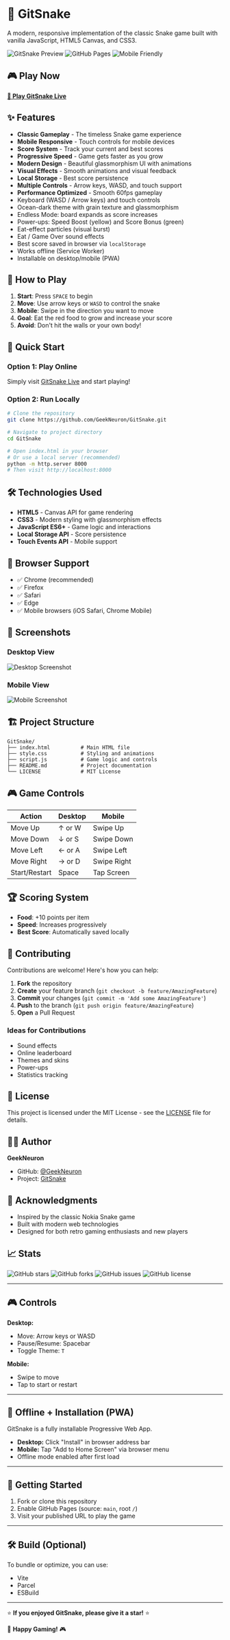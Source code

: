 # 🐍 GitSnake

A modern, responsive implementation of the classic Snake game built with vanilla JavaScript, HTML5 Canvas, and CSS3.

![GitSnake Preview](https://img.shields.io/badge/Game-Snake-green?style=for-the-badge&logo=javascript)
![GitHub Pages](https://img.shields.io/badge/GitHub%20Pages-Deployed-blue?style=for-the-badge&logo=github)
![Mobile Friendly](https://img.shields.io/badge/Mobile-Friendly-orange?style=for-the-badge&logo=mobile)

## 🎮 Play Now

**[🚀 Play GitSnake Live](https://geekneuron.github.io/GitSnake)**

## ✨ Features

- **Classic Gameplay** - The timeless Snake game experience
- **Mobile Responsive** - Touch controls for mobile devices
- **Score System** - Track your current and best scores
- **Progressive Speed** - Game gets faster as you grow
- **Modern Design** - Beautiful glassmorphism UI with animations
- **Visual Effects** - Smooth animations and visual feedback
- **Local Storage** - Best score persistence
- **Multiple Controls** - Arrow keys, WASD, and touch support
- **Performance Optimized** - Smooth 60fps gameplay
- Keyboard (WASD / Arrow keys) and touch controls
- Ocean-dark theme with grain texture and glassmorphism
- Endless Mode: board expands as score increases
- Power-ups: Speed Boost (yellow) and Score Bonus (green)
- Eat-effect particles (visual burst)
- Eat / Game Over sound effects
- Best score saved in browser via `localStorage`
- Works offline (Service Worker)
- Installable on desktop/mobile (PWA)

## 🎯 How to Play

1. **Start**: Press `SPACE` to begin
2. **Move**: Use arrow keys or `WASD` to control the snake
3. **Mobile**: Swipe in the direction you want to move
4. **Goal**: Eat the red food to grow and increase your score
5. **Avoid**: Don't hit the walls or your own body!

## 🚀 Quick Start

### Option 1: Play Online
Simply visit [GitSnake Live](https://geekneuron.github.io/GitSnake) and start playing!

### Option 2: Run Locally
```bash
# Clone the repository
git clone https://github.com/GeekNeuron/GitSnake.git

# Navigate to project directory
cd GitSnake

# Open index.html in your browser
# Or use a local server (recommended)
python -m http.server 8000
# Then visit http://localhost:8000
```

## 🛠️ Technologies Used

- **HTML5** - Canvas API for game rendering
- **CSS3** - Modern styling with glassmorphism effects
- **JavaScript ES6+** - Game logic and interactions
- **Local Storage API** - Score persistence
- **Touch Events API** - Mobile support

## 📱 Browser Support

- ✅ Chrome (recommended)
- ✅ Firefox
- ✅ Safari
- ✅ Edge
- ✅ Mobile browsers (iOS Safari, Chrome Mobile)

## 🎨 Screenshots

### Desktop View
![Desktop Screenshot](https://none)

### Mobile View
![Mobile Screenshot](/screenshots/GitSnake.jpg)

## 🏗️ Project Structure

```
GitSnake/
├── index.html          # Main HTML file
├── style.css           # Styling and animations
├── script.js           # Game logic and controls
├── README.md           # Project documentation
└── LICENSE             # MIT License
```

## 🎮 Game Controls

| Action | Desktop | Mobile |
|--------|---------|--------|
| Move Up | ↑ or W | Swipe Up |
| Move Down | ↓ or S | Swipe Down |
| Move Left | ← or A | Swipe Left |
| Move Right | → or D | Swipe Right |
| Start/Restart | Space | Tap Screen |

## 🏆 Scoring System

- **Food**: +10 points per item
- **Speed**: Increases progressively
- **Best Score**: Automatically saved locally

## 🤝 Contributing

Contributions are welcome! Here's how you can help:

1. **Fork** the repository
2. **Create** your feature branch (`git checkout -b feature/AmazingFeature`)
3. **Commit** your changes (`git commit -m 'Add some AmazingFeature'`)
4. **Push** to the branch (`git push origin feature/AmazingFeature`)
5. **Open** a Pull Request

### Ideas for Contributions
- Sound effects
- Online leaderboard
- Themes and skins
- Power-ups
- Statistics tracking

## 📝 License

This project is licensed under the MIT License - see the [LICENSE](LICENSE) file for details.

## 👨‍💻 Author

**GeekNeuron**
- GitHub: [@GeekNeuron](https://github.com/GeekNeuron)
- Project: [GitSnake](https://github.com/GeekNeuron/GitSnake)

## 🙏 Acknowledgments

- Inspired by the classic Nokia Snake game
- Built with modern web technologies
- Designed for both retro gaming enthusiasts and new players

## 📈 Stats

![GitHub stars](https://img.shields.io/github/stars/GeekNeuron/GitSnake?style=social)
![GitHub forks](https://img.shields.io/github/forks/GeekNeuron/GitSnake?style=social)
![GitHub issues](https://img.shields.io/github/issues/GeekNeuron/GitSnake)
![GitHub license](https://img.shields.io/github/license/GeekNeuron/GitSnake)

---

## 🎮 Controls

**Desktop:**
- Move: Arrow keys or WASD
- Pause/Resume: Spacebar
- Toggle Theme: `T`

**Mobile:**
- Swipe to move
- Tap to start or restart

---

## 📲 Offline + Installation (PWA)

GitSnake is a fully installable Progressive Web App.

- **Desktop:** Click "Install" in browser address bar
- **Mobile:** Tap "Add to Home Screen" via browser menu
- Offline mode enabled after first load

---

## 🚀 Getting Started

1. Fork or clone this repository
2. Enable GitHub Pages (source: `main`, root `/`)
3. Visit your published URL to play the game

---

## 🛠 Build (Optional)

To bundle or optimize, you can use:
- Vite
- Parcel
- ESBuild

---

⭐ **If you enjoyed GitSnake, please give it a star!** ⭐

🐍 **Happy Gaming!** 🎮
